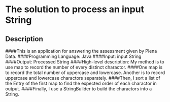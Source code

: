# The solution to process an input String
## Description 
####This is an application for answering the assessment given by Plena Data.
####Programming Language: Java
####Input: input String
####Output: Processed String
####High-level description: My method is to use map to record the number of every distinct charactor.
####One map is to record the total number of uppercase and lowercase. Another is to record uppercase and lowercase charactors separately.
####Then, I sort a list of the Entry of the first map to find the expected order of each charactor in output.
####Finally, I use a StringBuilder to build the charactors into a String. 